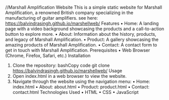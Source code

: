 //Marshall Amplification Website
This is a simple static website for Marshall Amplification, a renowned British company specializing in the manufacturing of guitar amplifiers.
see here:   https://balvindrasingh.github.io/marshellweb/
Features
•	Home: A landing page with a video background showcasing the products and a call-to-action button to explore more.
•	About: Information about the history, products, and legacy of Marshall Amplification.
•	Product: A gallery showcasing the amazing products of Marshall Amplification.
•	Contact: A contact form to get in touch with Marshall Amplification.
Prerequisites
•	Web Browser (Chrome, Firefox, Safari, etc.)
Installation
1.	Clone the repository:
bashCopy code
git clone https://balvindrasingh.github.io/marshellweb/
Usage
1.	Open index.html in a web browser to view the website.
2.	Navigate through the website using the navigation menu:
•	Home: index.html
•	About: about.html
•	Product: product.html
•	Contact: contact.html
Technologies Used
•	HTML
•	CSS
•	JavaScript

